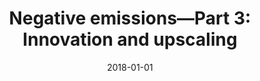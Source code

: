 ---
title: "Negative emissions—Part 3: Innovation and upscaling"
collection: publications
permalink: /publication/14
date: 2018-01-01
venue: 'Environmental Research Letters'
paperurl: 'http://academicpages.github.io/files/paper1.pdf'
citation: 'Nemet, Gregory F., <b>Callaghan, Max W.</b>, Creutzig, Felix, Fuss, Sabine, Hartmann, Jens, Hilaire, Jérôme, Lamb, William F., Minx, Jan C., Rogers, Sophia, Smith, Pete. (2018). &quot;Negative emissions—Part 3: Innovation and upscaling.&quot; <i>Environmental Research Letters</i>. 13(6).'
---